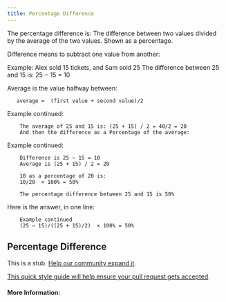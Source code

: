 ```yaml
---
title: Percentage Difference
---
```


The percentage difference is:
The difference between two values divided by the average of the two values. Shown as a percentage.

Difference means to subtract one value from another:

Example: Alex sold 15 tickets, and Sam sold 25
         The difference between 25 and 15 is: 25 − 15 = 10

Average is the value halfway between:

       average =  (first value + second value)/2 

Example continued:

        The average of 25 and 15 is: (25 + 15) / 2 = 40/2 = 20
        And then the difference as a Percentage of the average:

Example continued:

        Difference is 25 − 15 = 10
        Average is (25 + 15) / 2 = 20
        
        10 as a percentage of 20 is:
        10/20  × 100% = 50%

        The percentage difference between 25 and 15 is 50%

Here is the answer, in one line:

        Example continued
        (25 − 15)/((25 + 15)/2)  × 100% = 50%

## Percentage Difference

This is a stub. <a href='https://github.com/freecodecamp/guides/tree/master/src/pages/mathematics/percentage-difference/index.md' target='_blank' rel='nofollow'>Help our community expand it</a>.

<a href='https://github.com/freecodecamp/guides/blob/master/README.md' target='_blank' rel='nofollow'>This quick style guide will help ensure your pull request gets accepted</a>.

<!-- The article goes here, in GitHub-flavored Markdown. Feel free to add YouTube videos, images, and CodePen/JSBin embeds  -->

#### More Information:
<!-- Please add any articles you think might be helpful to read before writing the article -->


